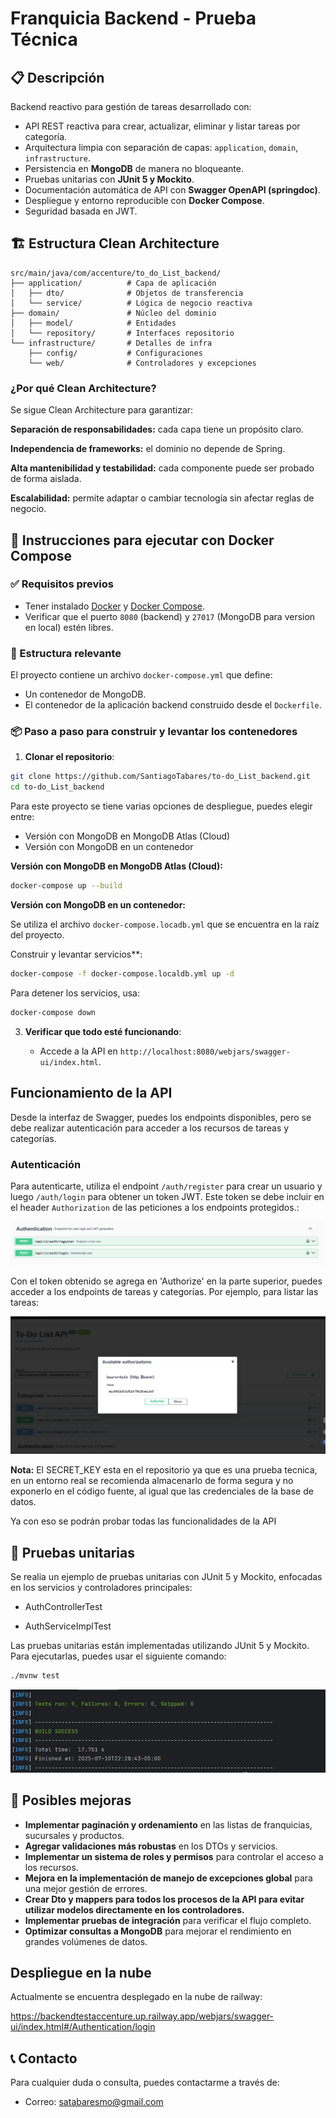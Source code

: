 # Franquicia Backend - Prueba Técnica

## 📋 Descripción
Backend reactivo para gestión de tareas desarrollado con:
- API REST reactiva para crear, actualizar, eliminar y listar tareas por categoría.
- Arquitectura limpia con separación de capas: `application`, `domain`, `infrastructure`.
- Persistencia en **MongoDB** de manera no bloqueante.
- Pruebas unitarias con **JUnit 5 y Mockito**.
- Documentación automática de API con **Swagger OpenAPI (springdoc)**.
- Despliegue y entorno reproducible con **Docker Compose**.
- Seguridad basada en JWT.

## 🏗️ Estructura Clean Architecture

```text
src/main/java/com/accenture/to_do_List_backend/
├── application/          # Capa de aplicación
│   ├── dto/              # Objetos de transferencia
│   └── service/          # Lógica de negocio reactiva
├── domain/               # Núcleo del dominio
│   ├── model/            # Entidades
│   └── repository/       # Interfaces repositorio
└── infrastructure/       # Detalles de infra
    ├── config/           # Configuraciones
    └── web/              # Controladores y excepciones
```
### ¿Por qué Clean Architecture?
Se sigue Clean Architecture para garantizar:

**Separación de responsabilidades:** cada capa tiene un propósito claro.

**Independencia de frameworks:** el dominio no depende de Spring.

**Alta mantenibilidad y testabilidad:** cada componente puede ser probado de forma aislada.

**Escalabilidad:** permite adaptar o cambiar tecnología sin afectar reglas de negocio.

## 🚀 Instrucciones para ejecutar con Docker Compose

### ✅ Requisitos previos

- Tener instalado [Docker](https://www.docker.com/get-started) y [Docker Compose](https://docs.docker.com/compose/).
- Verificar que el puerto `8080` (backend) y `27017` (MongoDB para version en local) estén libres.

### 📂 Estructura relevante

El proyecto contiene un archivo `docker-compose.yml` que define:

- Un contenedor de MongoDB.
- El contenedor de la aplicación backend construido desde el `Dockerfile`.

### 📦 Paso a paso para construir y levantar los contenedores

1. **Clonar el repositorio**:

```bash
git clone https://github.com/SantiagoTabares/to-do_List_backend.git
cd to-do_List_backend
```

Para este proyecto se tiene varias opciones de despliegue, puedes elegir entre:

- Versión con MongoDB en MongoDB Atlas (Cloud)
- Versión con MongoDB en un contenedor 


**Versión con MongoDB en MongoDB Atlas (Cloud):**
```bash
docker-compose up --build
```

**Versión con MongoDB en un contenedor:**

Se utiliza el archivo `docker-compose.locadb.yml` que se encuentra en la raíz del proyecto.

Construir y levantar servicios**:

```bash
docker-compose -f docker-compose.localdb.yml up -d
```

Para detener los servicios, usa:

```bash
docker-compose down
```
3. **Verificar que todo esté funcionando**:

   - Accede a la API en `http://localhost:8080/webjars/swagger-ui/index.html`.


## Funcionamiento de la API

Desde la interfaz de Swagger, puedes los endpoints disponibles, pero se debe realizar autenticación para acceder a los recursos de tareas y categorías.

### Autenticación
Para autenticarte, utiliza el endpoint `/auth/register` para crear un usuario y luego `/auth/login` para obtener un token JWT. Este token se debe incluir en el header `Authorization` de las peticiones a los endpoints protegidos.:

![img_1.png](img_1.png)

Con el token obtenido se agrega en 'Authorize' en la parte superior, puedes acceder a los endpoints de tareas y categorías. Por ejemplo, para listar las tareas:

![img_2.png](img_2.png)

**Nota:** El SECRET_KEY esta en el repositorio ya que es una prueba tecnica, en un entorno real se recomienda almacenarlo de forma segura y no exponerlo en el código fuente, al igual que las credenciales de la base de datos.


Ya con eso se podrán probar todas las funcionalidades de la API


## 🧪 Pruebas unitarias
Se realia un ejemplo de pruebas unitarias con JUnit 5 y Mockito, enfocadas en los servicios y controladores principales:
- AuthControllerTest

- AuthServiceImplTest


Las pruebas unitarias están implementadas utilizando JUnit 5 y Mockito. Para ejecutarlas, puedes usar el siguiente comando:

```bash
./mvnw test
```

![img_3.png](img_3.png)


## 🔧 Posibles mejoras
- **Implementar paginación y ordenamiento** en las listas de franquicias, sucursales y productos.
- **Agregar validaciones más robustas** en los DTOs y servicios.
- **Implementar un sistema de roles y permisos** para controlar el acceso a los recursos.
- **Mejora en la implementación de manejo de excepciones global** para una mejor gestión de errores.
- **Crear Dto y mappers para todos los procesos de la API para evitar utilizar modelos directamente en los controladores.**
- **Implementar pruebas de integración** para verificar el flujo completo.
- **Optimizar consultas a MongoDB** para mejorar el rendimiento en grandes volúmenes de datos.

## Despliegue en la nube

Actualmente se encuentra desplegado en la nube de railway:

https://backendtestaccenture.up.railway.app/webjars/swagger-ui/index.html#/Authentication/login

## 📞 Contacto
Para cualquier duda o consulta, puedes contactarme a través de:
- Correo: satabaresmo@gmail.com

